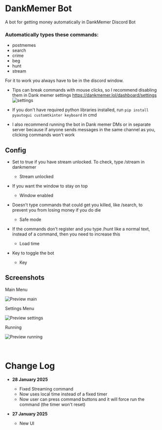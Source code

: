 # DankMemer Bot
A bot for getting money automatically in DankMemer Discord Bot


### Automatically types these commands:
- postmemes
- search
- crime
- beg
- hunt
- stream

For it to work you always have to be in the discord window.

- Tips can break commands with mouse clicks, so I recommend disabling them in Dank memer settings 
https://dankmemer.lol/dashboard/settings
![settings](https://github.com/user-attachments/assets/0d87b4b5-d11c-4450-b14b-bc7d1f6f2dd8)

- If you don't have required python libraries installed, run `pip install pyautogui customtkinter keyboard` in cmd

- I also recommend running the bot in Dank memer DMs or in separate server because if anyone sends messages in the same channel as you, clicking commands won't work

## Config

- Set to true if you have stream unlocked. To check, type /stream in dankmemer
  - Stream unlocked


- If you want the window to stay on top
  - Window enabled

- Doesn't type commands that could get you killed, like /search, to prevent you from losing money if you do die
  - Safe mode

- If the commands don't register and you type /hunt like a normal text, instead of a command, then you need to increase this
  - Load time

- Key to toggle the bot
  - Key





## Screenshots

Main Menu


![Preview main](https://github.com/user-attachments/assets/464523ae-aff1-4f2b-8e57-9fa0f8ece8c6)


Settings Menu

![Preview settings](https://github.com/user-attachments/assets/6b46fb8d-b352-465c-b1d3-7706277abde9)



Running

![Preview running](https://github.com/user-attachments/assets/19833f72-f3c4-4292-8436-e185b24328ff)


<br>

# Change Log

- **28 January 2025**
  - Fixed Streaming command
  - Now uses local time instead of a fixed timer
  - Now user can press command buttons and it will force run the command (the timer won't reset)

- **27 January 2025**
  - New UI

